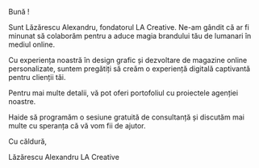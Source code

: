 
Bună !

Sunt Lăzărescu Alexandru, fondatorul LA Creative. Ne-am gândit că ar fi minunat să colaborăm pentru a aduce magia brandului tău de lumanari în mediul online.

Cu experiența noastră în design grafic și dezvoltare de magazine online personalizate, suntem pregătiți să creăm o experiență digitală captivantă pentru clienții tăi.

Pentru mai multe detalii, vă pot oferi portofoliul cu proiectele agenției noastre.

Haide să programăm o sesiune gratuită de consultanță și discutăm mai multe cu speranța că vă vom fii de ajutor.

Cu căldură,

Lăzărescu Alexandru
LA Creative
